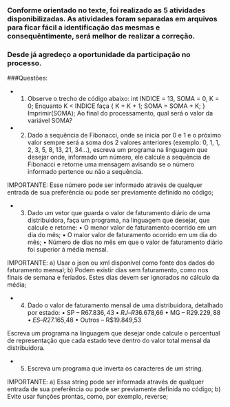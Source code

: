 ### Conforme orientado no texte, foi realizado as 5 atividades disponibilizadas. As atividades foram separadas em arquivos para ficar fácil a identificação das mesmas e consequêntimente, será melhor de realizar a correção.
### Desde já agredeço a oportunidade da participação no processo.

###Questões:

* 1) Observe o trecho de código abaixo: int INDICE = 13, SOMA = 0, K = 0;
 Enquanto K < INDICE faça { K = K + 1; SOMA = SOMA + K; }
 Imprimir(SOMA);
 Ao final do processamento, qual será o valor da variável SOMA?

* 2) Dado a sequência de Fibonacci, onde se inicia por 0 e 1 e o próximo valor sempre será a soma dos 2 valores anteriores (exemplo: 0, 1, 1, 2, 3, 5, 8, 13, 21, 34...), escreva um programa na linguagem que desejar onde, informado um número, ele calcule a sequência de Fibonacci e retorne uma mensagem avisando se o número informado pertence ou não a sequência.

 IMPORTANTE: Esse número pode ser informado através de qualquer entrada de sua preferência ou pode ser previamente definido no código;

* 3) Dado um vetor que guarda o valor de faturamento diário de uma distribuidora, faça um programa, na linguagem que desejar, que calcule e retorne:
 • O menor valor de faturamento ocorrido em um dia do mês;
 • O maior valor de faturamento ocorrido em um dia do mês;
 • Número de dias no mês em que o valor de faturamento diário foi superior à média mensal.

 IMPORTANTE:
 a) Usar o json ou xml disponível como fonte dos dados do faturamento mensal;
 b) Podem existir dias sem faturamento, como nos finais de semana e feriados. Estes dias devem ser ignorados no cálculo da média;

* 4) Dado o valor de faturamento mensal de uma distribuidora, detalhado por estado:
 • SP – R$67.836,43
 • RJ – R$36.678,66
 • MG – R$29.229,88
 • ES – R$27.165,48
 • Outros – R$19.849,53

 Escreva um programa na linguagem que desejar onde calcule o percentual de representação que cada estado teve dentro do valor total mensal da distribuidora.  

* 5) Escreva um programa que inverta os caracteres de um string.

 IMPORTANTE:
 a) Essa string pode ser informada através de qualquer entrada de sua preferência ou pode ser previamente definida no código;
 b) Evite usar funções prontas, como, por exemplo, reverse;

